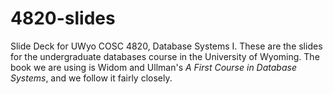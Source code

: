 # 4820-slides

Slide Deck for UWyo COSC 4820, Database Systems I.  These are the slides for the undergraduate databases course 
in the University of Wyoming.  The book we are using is Widom and Ullman's *A First Course in Database Systems*, and
we follow it fairly closely.
